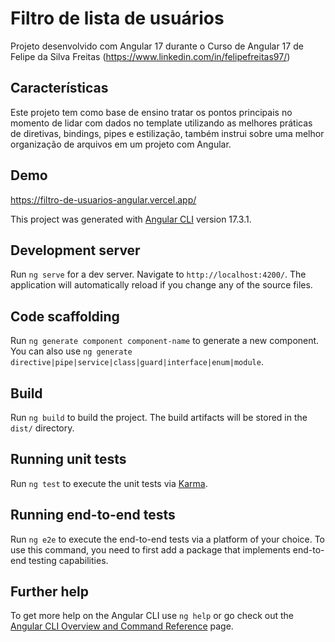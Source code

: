 # Filtro de lista de usuários

Projeto desenvolvido com Angular 17 durante o Curso de Angular 17 de Felipe da Silva Freitas (https://www.linkedin.com/in/felipefreitas97/)

## Características
Este projeto tem como base de ensino tratar os pontos principais no momento de lidar com dados no template utilizando as melhores práticas de diretivas, bindings, pipes e estilização, também instrui sobre uma melhor organização de arquivos em um projeto com Angular.

## Demo
https://filtro-de-usuarios-angular.vercel.app/




This project was generated with [Angular CLI](https://github.com/angular/angular-cli) version 17.3.1.

## Development server

Run `ng serve` for a dev server. Navigate to `http://localhost:4200/`. The application will automatically reload if you change any of the source files.

## Code scaffolding

Run `ng generate component component-name` to generate a new component. You can also use `ng generate directive|pipe|service|class|guard|interface|enum|module`.

## Build

Run `ng build` to build the project. The build artifacts will be stored in the `dist/` directory.

## Running unit tests

Run `ng test` to execute the unit tests via [Karma](https://karma-runner.github.io).

## Running end-to-end tests

Run `ng e2e` to execute the end-to-end tests via a platform of your choice. To use this command, you need to first add a package that implements end-to-end testing capabilities.

## Further help

To get more help on the Angular CLI use `ng help` or go check out the [Angular CLI Overview and Command Reference](https://angular.io/cli) page.
